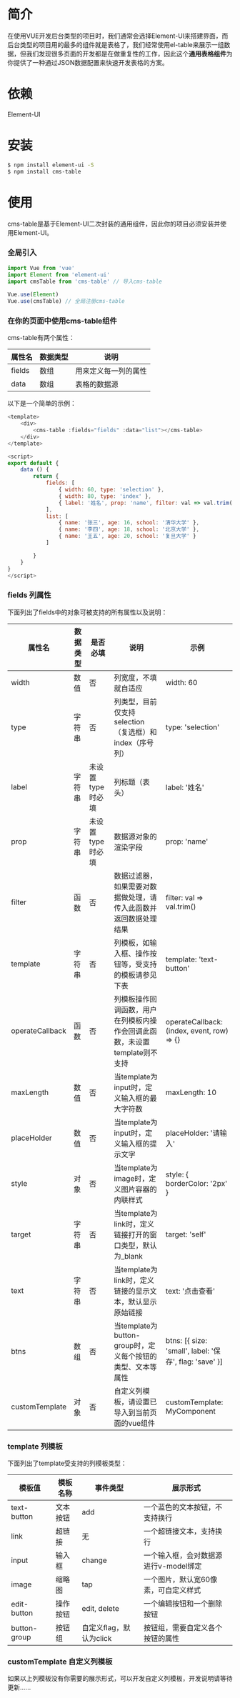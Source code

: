 # 简介
在使用VUE开发后台类型的项目时，我们通常会选择Element-UI来搭建界面，而后台类型的项目用的最多的组件就是表格了，我们经常使用el-table来展示一组数据，但我们发现很多页面的开发都是在做重复性的工作，因此这个**通用表格组件**为你提供了一种通过JSON数据配置来快速开发表格的方案。

# 依赖
Element-UI

# 安装
```sh
$ npm install element-ui -S
$ npm install cms-table
```

# 使用
cms-table是基于Element-UI二次封装的通用组件，因此你的项目必须安装并使用Element-UI。
### 全局引入
```js
import Vue from 'vue'
import Element from 'element-ui'
import cmsTable from 'cms-table' // 导入cms-table
 
Vue.use(Element)
Vue.use(cmsTable) // 全局注册cms-table
```
### 在你的页面中使用cms-table组件
cms-table有两个属性：

| 属性名 | 数据类型 | 说明 |
| ------ | ------ | ------ |
| fields | 数组 | 用来定义每一列的属性 |
| data | 数组 | 表格的数据源 |

以下是一个简单的示例：
```js
<template>
    <div>
        <cms-table :fields="fields" :data="list"></cms-table>
    </div>
</template>

<script>
export default {
	data () {
        return {
            fields: [
                { width: 60, type: 'selection' },
                { width: 80, type: 'index' },
                { label: '姓名', prop: 'name', filter: val => val.trim() }
            ],
            list: [
                { name: '张三', age: 16, school: '清华大学' },
                { name: '李四', age: 18, school: '北京大学' },
                { name: '王五', age: 20, school: '复旦大学' }
            ]

        }
    }
}
</script>
```
### fields 列属性
下面列出了fields中的对象可被支持的所有属性以及说明：

| 属性名 | 数据类型 | 是否必填 | 说明 | 示例 |
| ------ | ------ | ------ | ------ | ------ |
| width | 数值 | 否 | 列宽度，不填就自适应 | width: 60 |
| type | 字符串 | 否 | 列类型，目前仅支持 selection（复选框）和 index（序号列） | type: 'selection' |
| label | 字符串 | 未设置type时必填 | 列标题（表头） | label: '姓名' |
| prop | 字符串 | 未设置type时必填 | 数据源对象的渲染字段 | prop: 'name' |
| filter | 函数 | 否 | 数据过滤器，如果需要对数据做处理，请传入此函数并返回数据处理结果 | filter: val => val.trim() |
| template | 字符串 | 否 | 列模板，如输入框、操作按钮等，受支持的模板请参见下表 | template: 'text-button' |
| operateCallback | 函数 | 否 | 列模板操作回调函数，用户在列模板内操作会回调此函数，未设置template则不支持 | operateCallback: (index, event, row) => {} |
| maxLength | 数值 | 否 | 当template为input时，定义输入框的最大字符数 | maxLength: 10 |
| placeHolder | 数值 | 否 | 当template为input时，定义输入框的提示文字 | placeHolder: '请输入' |
| style | 对象 | 否 | 当template为image时，定义图片容器的内联样式 | style: { borderColor: '2px' } |
| target | 字符串 | 否 | 当template为link时，定义链接打开的窗口类型，默认为_blank | target: 'self' |
| text | 字符串 | 否 | 当template为link时，定义链接的显示文本，默认显示原始链接 | text: '点击查看' |
| btns | 数组 | 否 | 当template为button-group时，定义每个按钮的类型、文本等属性 | btns: [{ size: 'small', label: '保存', flag: 'save' }] |
| customTemplate | 对象 | 否 | 自定义列模板，请设置已导入到当前页面的vue组件 | customTemplate: MyComponent |

### template 列模板
下面列出了template受支持的列模板类型：

| 模板值 | 模板名称 | 事件类型 | 展示形式 |
| ------ | ------ | ------ | ------ |
| text-button | 文本按钮 | add | 一个蓝色的文本按钮，不支持换行 |
| link | 超链接 | 无 | 一个超链接文本，支持换行 |
| input | 输入框 | change | 一个输入框，会对数据源进行v-model绑定 |
| image | 缩略图 | tap | 一个图片，默认宽60像素，可自定义样式 |
| edit-button | 操作按钮 | edit, delete | 一个编辑按钮和一个删除按钮 |
| button-group | 按钮组 | 自定义flag，默认为click | 按钮组，需要自定义各个按钮的属性 |

### customTemplate 自定义列模板
如果以上列模板没有你需要的展示形式，可以开发自定义列模板，开发说明请等待更新......
